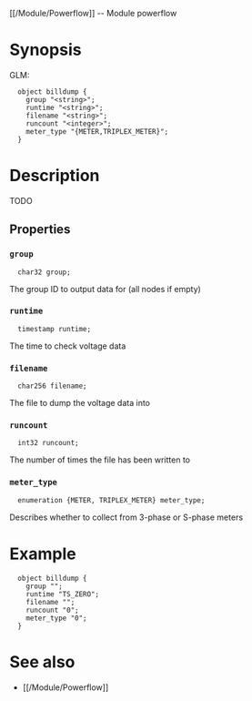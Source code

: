 [[/Module/Powerflow]] -- Module powerflow

# Synopsis
GLM:
~~~
  object billdump {
    group "<string>";
    runtime "<string>";
    filename "<string>";
    runcount "<integer>";
    meter_type "{METER,TRIPLEX_METER}";
  }
~~~

# Description

TODO

## Properties

### `group`
~~~
  char32 group;
~~~

The group ID to output data for (all nodes if empty)

### `runtime`
~~~
  timestamp runtime;
~~~

The time to check voltage data

### `filename`
~~~
  char256 filename;
~~~

The file to dump the voltage data into

### `runcount`
~~~
  int32 runcount;
~~~

The number of times the file has been written to

### `meter_type`
~~~
  enumeration {METER, TRIPLEX_METER} meter_type;
~~~

Describes whether to collect from 3-phase or S-phase meters

# Example

~~~
  object billdump {
    group "";
    runtime "TS_ZERO";
    filename "";
    runcount "0";
    meter_type "0";
  }
~~~

# See also
* [[/Module/Powerflow]]


